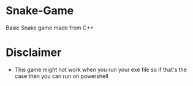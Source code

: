 # Snake-Game
Basic Snake game made from C++
# Disclaimer
- This game might not work when you run your exe file so if that's the case then you can run on powershell

